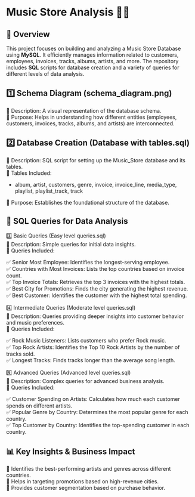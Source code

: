 # Music Store Analysis 🎵💽

## 📌 Overview<br>
This project focuses on building and analyzing a Music Store Database using **MySQL**. It efficiently manages information related to customers, employees, invoices, tracks, albums, artists, and more. The repository includes **SQL** scripts for database creation and a variety of queries for different levels of data analysis.

## 1️⃣ Schema Diagram (schema_diagram.png)<br>
📌 Description: A visual representation of the database schema.<br>
📌 Purpose: Helps in understanding how different entities (employees, customers, invoices, tracks, albums, and 
     artists) are interconnected.

## 2️⃣ Database Creation (Database with tables.sql)<br>
📌 Description: SQL script for setting up the Music_Store database and its tables.<br>
📌 Tables Included:<br>
* album, artist, customers, genre, invoice, invoice_line, media_type, playlist, playlist_track, track

📌 Purpose: Establishes the foundational structure of the database.

## 📝 SQL Queries for Data Analysis<br>
3️⃣ Basic Queries (Easy level queries.sql)<br>
📌 Description: Simple queries for initial data insights.<br>
📌 Queries Included:<br>

✅ Senior Most Employee: Identifies the longest-serving employee.<br>
✅ Countries with Most Invoices: Lists the top countries based on invoice count.<br>
✅ Top Invoice Totals: Retrieves the top 3 invoices with the highest totals.<br>
✅ Best City for Promotions: Finds the city generating the highest revenue.<br>
✅ Best Customer: Identifies the customer with the highest total spending.<br>

4️⃣ Intermediate Queries (Moderate level queries.sql)<br>
📌 Description: Queries providing deeper insights into customer behavior and music preferences.<br>
📌 Queries Included:<br>

✅ Rock Music Listeners: Lists customers who prefer Rock music.<br>
✅ Top Rock Artists: Identifies the Top 10 Rock Artists by the number of tracks sold.<br>
✅ Longest Tracks: Finds tracks longer than the average song length.<br>

5️⃣ Advanced Queries (Advanced level queries.sql)<br>
📌 Description: Complex queries for advanced business analysis.<br>
📌 Queries Included:<br>

✅ Customer Spending on Artists: Calculates how much each customer spends on different artists.<br>
✅ Popular Genre by Country: Determines the most popular genre for each country.<br>
✅ Top Customer by Country: Identifies the top-spending customer in each country.<br>

## 📊 Key Insights & Business Impact<br>
🎯 Identifies the best-performing artists and genres across different countries.<br>
🎯 Helps in targeting promotions based on high-revenue cities.<br>
🎯 Provides customer segmentation based on purchase behavior.<br>







